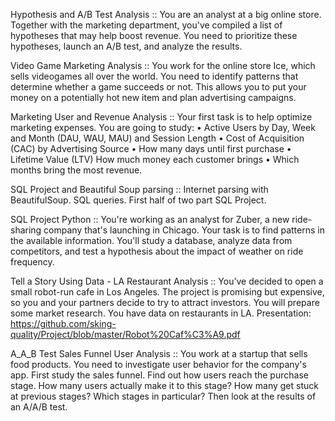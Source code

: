 Hypothesis and A/B Test Analysis :: 
You are an analyst at a big online store. Together with the marketing department, you've compiled a list of hypotheses that may help boost revenue. You need to prioritize these hypotheses, launch an A/B test, and analyze the results.

Video Game Marketing Analysis :: 
You work for the online store Ice, which sells videogames all over the world. You need to identify patterns that determine whether a game succeeds or not. This allows you to put your money on a potentially hot new item and plan advertising campaigns.

Marketing User and Revenue Analysis :: 
Your first task is to help optimize marketing expenses. You are going to study: • Active Users by Day, Week and Month (DAU, WAU, MAU) and Session Length • Cost of Acquisition (CAC) by Advertising Source • How many days until first purchase • Lifetime Value (LTV) How much money each customer brings • Which months bring the most revenue.

SQL Project and Beautiful Soup parsing :: 
Internet parsing with BeautifulSoup. SQL queries. First half of two part SQL Project.

SQL Project Python :: 
You're working as an analyst for Zuber, a new ride-sharing company that's launching in Chicago. Your task is to find patterns in the available information. You'll study a database, analyze data from competitors, and test a hypothesis about the impact of weather on ride frequency.

Tell a Story Using Data - LA Restaurant Analysis :: 
You’ve decided to open a small robot-run cafe in Los Angeles. The project is promising but expensive, so you and your partners decide to try to attract investors. You will prepare some market research. You have data on restaurants in LA. Presentation: https://github.com/sking-quality/Project/blob/master/Robot%20Caf%C3%A9.pdf

A_A_B Test Sales Funnel User Analysis :: You work at a startup that sells food products. You need to investigate user behavior for the company's app. First study the sales funnel. Find out how users reach the purchase stage. How many users actually make it to this stage? How many get stuck at previous stages? Which stages in particular? Then look at the results of an A/A/B test.  

